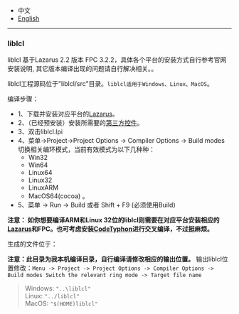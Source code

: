 
* 中文   
* [English](Compile.README.en-US.md)   

----

### liblcl 

liblcl 基于Lazarus 2.2 版本 FPC 3.2.2，具体各个平台的安装方式自行参考官网安装说明, 其它版本编译出现的问题请自行解决相关。。

liblcl工程源码位于"liblcl/src"目录。`liblcl适用于Windows、Linux、MacOS`。       

编译步骤：  

* 1、下载并安装对应平台的[Lazarus](https://www.lazarus-ide.org/index.php?page=downloads)。
* 2、（已经预安装）安装所需要的[第三方控件](src/3rd-party/README.md)。
* 3、双击liblcl.lpi  
* 4、菜单->Project->Project Options -> Compiler Options -> Build modes 切换相关编环模式，当前有效模式为以下几种种：   
   * Win32  
   * Win64  
   * Linux64  
   * Linux32
   * LinuxARM           
   * MacOS64(cocoa) 。 
* 5、菜单 -> Run -> Build 或者 Shift + F9 (必须使用Build)  

**注意： 如你想要编译ARM和Linux 32位的liblcl则需要在对应平台安装相应的[Lazarus](http://www.lazarus-ide.org/)和FPC。也可考虑安装[CodeTyphon](http://www.pilotlogic.com/sitejoom/index.php/codetyphon)进行交叉编译，不过挺麻烦。**

生成的文件位于：  

**注意：此目录为我本机编译目录，自行编译请修改相应的输出位置。**
输出liblcl位置修改：`Menu -> Project -> Project Options -> Compiler Options -> Build modes Switch the relevant ring mode -> Target file name`  

> Windows: `"..\liblcl"`     
> Linux: `"../liblcl"`  
> MacOS: `"$(HOME)liblcl"`
